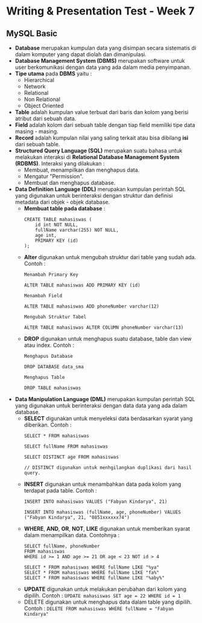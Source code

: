 # Writing & Presentation Test - Week 7
## MySQL Basic
- **Database** merupakan kumpulan data yang disimpan secara sistematis di dalam komputer yang dapat diolah dan dimanipulasi.
- **Database Management System (DBMS)** merupakan software untuk user berkomunikasi dengan data yang ada dalam media penyimpanan.
- **Tipe utama** pada **DBMS** yaitu :
    - Hierarchical
    - Network
    - Relational
    - Non Relational
    - Object Oriented
- **Table** adalah kumpulan value terbuat dari baris dan kolom yang berisi atribut dari sebuah data.
- **Field** adalah kolom dari sebuah table dengan tiap field memiliki tipe data masing - masing.
- **Record** adalah kumpulan nilai yang saling terkait atau bisa dibilang **isi** dari sebuah table.
- **Structured Query Language (SQL)** merupakan suatu bahasa untuk melakukan interaksi di **Relational Database Management System (RDBMS)**. Interaksi yang dilakukan :
    - Membuat, menampilkan dan menghapus data.
    - Mengatur "Permission".
    - Membuat dan menghapus database.
- **Data Definition Language (DDL)** merupakan kumpulan perintah SQL yang digunakan untuk berinteraksi dengan struktur dan definisi metadata dari objek - objek database.
    - **Membuat table pada database** :
        ```
        CREATE TABLE mahasiswas (
            id int NOT NULL,
            fullName varchar(255) NOT NULL,
            age int,
            PRIMARY KEY (id)
        );
        ```
    - **Alter** digunakan untuk mengubah struktur dari table yang sudah ada. Contoh :
        ```
        Menambah Primary Key

        ALTER TABLE mahasiswas ADD PRIMARY KEY (id)

        Menambah Field

        ALTER TABLE mahasiswas ADD phoneNumber varchar(12)

        Mengubah Struktur Tabel

        ALTER TABLE mahasiswas ALTER COLUMN phoneNumber varchar(13)
        ```
    - **DROP** digunakan untuk menghapus suatu database, table dan view atau index. Contoh :
        ```
        Menghapus Database

        DROP DATABASE data_sma

        Menghapus Table

        DROP TABLE mahasiswas
        ```
- **Data Manipulation Language (DML)** merupakan kumpulan perintah SQL yang digunakan untuk berinteraksi dengan data data yang ada dalam database.
    - **SELECT** digunakan untuk menyeleksi data berdasarkan syarat yang diberikan. Contoh :
        ```
        SELECT * FROM mahasiswas

        SELECT fullName FROM mahasiswas

        SELECT DISTINCT age FROM mahasiswas

        // DISTINCT digunakan untuk menhgilangkan duplikasi dari hasil query.
        ```
    - **INSERT** digunakan untuk menambahkan data pada kolom yang terdapat pada table. Contoh :
        ```
        INSERT INTO mahasiswas VALUES ("Fabyan Kindarya", 21)

        INSERT INTO mahasiswas (fullName, age, phoneNumber) VALUES ("Fabyan Kindarya", 21, "0851xxxxxx74")
        ```
    - **WHERE**, **AND**, **OR**, **NOT**, **LIKE** digunakan untuk memberikan syarat dalam menampilkan data. Contohnya :
        ```
        SELECT fullName, phoneNumber
        FROM mahasiswas
        WHERE id >= 1 AND age >= 21 OR age < 23 NOT id > 4

        SELECT * FROM mahasiswas WHERE fullName LIKE "%ya"
        SELECT * FROM mahasiswas WHERE fullName LIKE "fa%"
        SELECT * FROM mahasiswas WHERE fullName LIKE "%aby%"
        ```
    - **UPDATE** digunakan untuk melakukan perubahan dari kolom yang dipilih. Contoh :
        `UPDATE mahasiswas SET age = 22 WHERE id = 1`
    - DELETE digunakan untuk menghapus data dalam table yang dipilih. Contoh :
        `DELETE FROM mahasiswas WHERE fullName = "Fabyan Kindarya"`